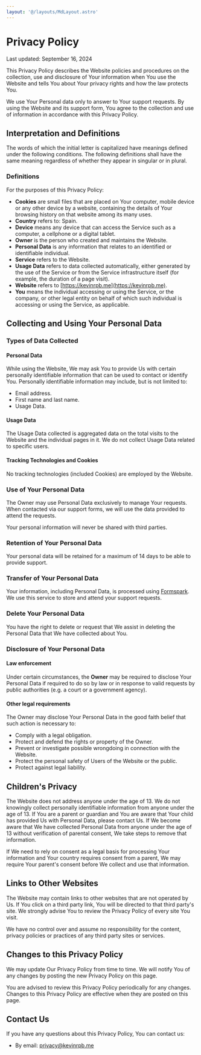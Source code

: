 ```yaml
---
layout: '@/layouts/MdLayout.astro'
---
```


# Privacy Policy

Last updated: September 16, 2024

This Privacy Policy describes the Website policies and procedures on the collection, use and disclosure of Your information when You use the Website and tells You about Your privacy rights and how the law protects You.

We use Your Personal data only to answer to Your support requests. By using the Website and its support form, You agree to the collection and use of information in accordance with this Privacy Policy.

## Interpretation and Definitions

The words of which the initial letter is capitalized have meanings defined under the following conditions. The following definitions shall have the same meaning regardless of whether they appear in singular or in plural.

### Definitions

For the purposes of this Privacy Policy:

- **Cookies** are small files that are placed on Your computer, mobile device or any other device by a website, containing the details of Your browsing history on that website among its many uses.
- **Country** refers to: Spain.
- **Device** means any device that can access the Service such as a computer, a cellphone or a digital tablet.
- **Owner** is the person who created and maintains the Website.
- **Personal Data** is any information that relates to an identified or identifiable individual.
- **Service** refers to the Website.
- **Usage Data** refers to data collected automatically, either generated by the use of the Service or from the Service infrastructure itself (for example, the duration of a page visit).
- **Website** refers to [https://kevinrpb.me](https://kevinrpb.me).
- **You** means the individual accessing or using the Service, or the company, or other legal entity on behalf of which such individual is accessing or using the Service, as applicable.

## Collecting and Using Your Personal Data

### Types of Data Collected

#### Personal Data

While using the Website, We may ask You to provide Us with certain personally identifiable information that can be used to contact or identify You. Personally identifiable information may include, but is not limited to:

- Email address.
- First name and last name.
- Usage Data.

#### Usage Data

The Usage Data collected is aggregated data on the total visits to the Website and the individual pages in it. We do not collect Usage Data related to specific users.

#### Tracking Technologies and Cookies

No tracking technologies (included Cookies) are employed by the Website.

### Use of Your Personal Data

The Owner may use Personal Data exclusively to manage Your requests. When contacted via our support forms, we will use the data provided to attend the requests.

Your personal information will never be shared with third parties.

### Retention of Your Personal Data

Your personal data will be retained for a maximum of 14 days to be able to provide support.

### Transfer of Your Personal Data

Your information, including Personal Data, is processed using [Formspark](https://formspark.io/). We use this service to store and attend your support requests.

### Delete Your Personal Data

You have the right to delete or request that We assist in deleting the Personal Data that We have collected about You.

### Disclosure of Your Personal Data

#### Law enforcement

Under certain circumstances, the **Owner** may be required to disclose Your Personal Data if required to do so by law or in response to valid requests by public authorities (e.g. a court or a government agency).

#### Other legal requirements

The Owner may disclose Your Personal Data in the good faith belief that such action is necessary to:

- Comply with a legal obligation.
- Protect and defend the rights or property of the Owner.
- Prevent or investigate possible wrongdoing in connection with the Website.
- Protect the personal safety of Users of the Website or the public.
- Protect against legal liability.

## Children's Privacy

The Website does not address anyone under the age of 13. We do not knowingly collect personally identifiable information from anyone under the age of 13. If You are a parent or guardian and You are aware that Your child has provided Us with Personal Data, please contact Us. If We become aware that We have collected Personal Data from anyone under the age of 13 without verification of parental consent, We take steps to remove that information.

If We need to rely on consent as a legal basis for processing Your information and Your country requires consent from a parent, We may require Your parent's consent before We collect and use that information.

## Links to Other Websites

The Website may contain links to other websites that are not operated by Us. If You click on a third party link, You will be directed to that third party's site. We strongly advise You to review the Privacy Policy of every site You visit.

We have no control over and assume no responsibility for the content, privacy policies or practices of any third party sites or services.

## Changes to this Privacy Policy

We may update Our Privacy Policy from time to time. We will notify You of any changes by posting the new Privacy Policy on this page.

You are advised to review this Privacy Policy periodically for any changes. Changes to this Privacy Policy are effective when they are posted on this page.

## Contact Us

If you have any questions about this Privacy Policy, You can contact us:

- By email: [privacy@kevinrpb.me](mailto:privacy@kevinrpb.me)
